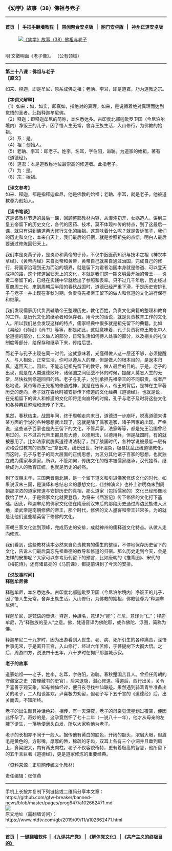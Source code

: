 ### 《幼学》故事（38）佛祖与老子
------------------------

#### [首页](https://github.com/gfw-breaker/banned-news/blob/master/README.md) &nbsp;&nbsp;|&nbsp;&nbsp; [手把手翻墙教程](https://github.com/gfw-breaker/guides/wiki) &nbsp;&nbsp;|&nbsp;&nbsp; [禁闻聚合安卓版](https://github.com/gfw-breaker/bn-android) &nbsp;&nbsp;|&nbsp;&nbsp; [网门安卓版](https://github.com/oGate2/oGate) &nbsp;&nbsp;|&nbsp;&nbsp; [神州正道安卓版](https://github.com/SzzdOgate/update) 



<div><div class="featured_image">
 <a href="https://i.ntdtv.com/assets/uploads/2019/09/2019-09-11_153720.jpg" target="_blank">
  <figure>
   <img alt="《幼学》故事（38）佛祖与老子" src="https://i.ntdtv.com/assets/uploads/2019/09/2019-09-11_153720-753x450.jpg"/>
  </figure><br/>
 </a>
 <span class="caption">
  明 文徵明画《老子像》。 （公有领域）
 </span>
</div>
</div><hr/><div><div class="post_content" itemprop="articleBody">
 <p>
  <strong>
   第三十八课：佛祖与老子
  </strong>
  <br/>
  <strong>
   【原文】
  </strong>
 </p>
 <p>
  如来、释迦，即是牟尼，原系成佛之祖；老聃、李耳，即是道君，乃为道教之宗。
 </p>
 <p>
  <strong>
   【字词义解释】
  </strong>
  <br/>
  （1）如来：如，如实，即真如，指绝对的真理。如来，是说循着绝对真理而达到觉悟的圣者。此指释迦牟尼佛。
  <br/>
  （2）释迦：即释迦牟尼的简称，本名悉达多。古印度北部迦毗罗卫国（今尼泊尔境内）净饭王的儿子，因了悟人生无常，舍弃王族生活，入山修行，为佛教的始祖。
  <br/>
  （3）系：是。
  <br/>
  （4）祖：创始人。
  <br/>
  （5）老聃、李耳：即老子。姓李，名耳，字伯阳，谥聃。为道家的始祖，著有《道德经》。
  <br/>
  （6）道君：本是道教称地位最崇高的修道者。此指老子。
  <br/>
  （7）为：是。
  <br/>
  （8）宗：始祖。
 </p>
 <p>
  <strong>
   【译文参考】
  </strong>
  <br/>
  如来、释迦，都是指释迦牟尼，他是佛教的始祖；老聃、李耳，就是老子，他被道教尊为创始人。
 </p>
 <p>
  <strong>
   【读书笔谈】
  </strong>
  <br/>
  这是该教材节选的最后一课，回顾整部教材内容，从混沌初开，女娲造人，讲到三皇五帝留下的历史文化，各代的医药、技术，莫不体现神传的特点，到了这最后一课，就只有讲到佛道两大修行文化的始祖。这意味着什么呢？就是告诉孩子，我们的历史和文化，本来自天上，我们最后的归宿，就是参照祖先的点悟，明白人最后要通过修炼回归天上。
 </p>
 <p>
  我们本是炎黄子孙，是炎帝和黄帝的子孙，不仅中医医药知识与技术之祖《神农本草经》、《黄帝内经》来自炎帝和黄帝，黄帝自己就亲自通过治国，完成自己的修行，将国家治理到无为而治的境界，就是留下为君者治国本身就是修道、可以登天成神的路，这个修道回归天上的文化，本就是我们这一期文明最开始的帝王——炎黄二帝留下的，已经在实践中早就给出了参照和表率。只不过几千年后，历史经过夏商周三代，来到周朝后半段的春秋战国时，道德已经严重下滑，于是历史安排孔子与老子一并出现在春秋时期，负责将先祖帝王留下的做人和修道的文化进行保存和继承。
 </p>
 <p>
  我们发现儒家历代负责辅助帝王整理历史，教化百姓，负责文化典籍的整理和教育的工作，是历代文化的继承者和保存者。用今天的话说，就是负责教育工作的文化人。所以我们总会发现这样的特点，儒家经典中很多就是祖先留下的典籍，比如《易经》《诗经》《尚书》等等，都是如此，这就意味着，孔子负责将帝王教化中人伦道德的部分，仁义做人的部分，日常生活如何待人处事的部分，以及相关的礼仪制度等部分，给保存和继承下来，传给后世。
 </p>
 <p>
  而老子与孔子出现在同一时代，这就意味着，光懂得做人这一层还不够，必须提醒人，与人相处，正常生活，你可以遵从人的理，但是做人的根本目的，是返本归真，返回天上。因此，不能忘记祖先留下的教导，做人最后的目的。于是，老子的出现，就是在人类道德败坏，诸侯国之间征战不休的时候，提醒人莫忘人生的无常，尽快找到修道回归的路。老子与孔子，分别承担先祖帝王的不同职责，或者严格地说，黄帝等帝王先祖的修道成神，就是在告诉人，帝王的背后，是神在主宰著历史的走向，老子就在春秋时被安排传下修道的文化经典《道德经》。也就是说，在先祖留下的做人和修道的文化即将走向崩坏的时候，孔子与老子及时将这些文化和各种典籍整理和流传了下来。
 </p>
 <p>
  果然，春秋结束，战国年间，终于周朝走向末日，道德进一步崩坏，脱离道德来讲某方面的学说的各种思想就出现了，这就是除了儒家道家，诸子百家的出现。严格说，这些诸子百家也是先王留下的文化，不管兵家，法家等等，都是先王治国曾经用过的。只不过古代帝王都具有大德，以德用法，以德用兵，但是战国时，有的就被恶用了。比如法家就脱离道德讲法制了，到了战国时代，各种学说被最低一层有资格受过教育的贵族“士”拿出来，纷纷出世，好坏混杂，极易扰乱正统道德教化。而这时，孔子与老子的两大层面的正统思想，为区分其他诸子百家的思想，也就独立成为儒家与道家。所以，不管如何，传统文化的根本被儒家继承，汉代独尊，继续成为人的教育正统，也就是历史的必然。
 </p>
 <p>
  到了汉朝末年，三国两晋南北朝，是一个留下道义和引进佛家修炼文化的时代。如果说汉末三国，是演绎和总结忠义的思想文化，《封神演义》也补上讲明商末到周朝那浓浓的道家修道与安排历史的真相，那么道家（包括儒家的）文化已经形像地教给了世人，于是佛家文化就要登场，为将来《西游记》传下修佛的文化打下基础。因此，释迦牟尼的佛家文化便在隋唐前汉末后的那段历史通过周边民族进入汉地，梁武帝是南朝修佛的帝王，那个时代，修佛的文人墨客和帝王非常多，为的就是让他们这些精英留下修佛的文化。
 </p>
 <p>
  唐朝三家文化达到顶峰，完成历史的安排，成就神州的儒释道文化特点。从做人走向修炼。
 </p>
 <p>
  我们看到，这些教材读本必然来自负责教育的儒生的整理，不停地保存历史留下的文化，告诉人们最后莫忘先祖重德的教导和修道的归宿。那么历史走到今天，会是怎样的安排呢？大家可以参考历代留下的预言，比如唐朝的《推背图》、宋代的《梅花诗》，还有诸葛亮的《马前课》，都提前讲到了今天的安排。
 </p>
 <p>
  <strong>
   【说故事时间】
   <br/>
   释迦牟尼佛
  </strong>
 </p>
 <p>
  释迦牟尼，本名悉达多。古印度北部迦毗罗卫国（今尼泊尔境内）净饭王的儿子，因了悟人生无常，舍弃王族生活，入山修行，为佛教的始祖，佛教徒尊为“释迦牟尼佛”。
 </p>
 <p>
  释迦牟尼，是梵语的音译。释迦，种族名，意译为“能”；牟尼，意译为“仁”；释迦牟尼，乃“释迦族的圣人”之意。佛，梵语音译为佛陀耶，或作佛陀、浮图，简称为佛。
 </p>
 <p>
  释迦牟尼二十九岁时，因为出游看到人世生、老、病、死所引生的各种痛苦，深悟世事无常，于是离开王宫，入山修行，经过六年苦修，于菩提树下大彻大悟。之后，周游四方，说法四十五年，八十岁时在拘尸那迦城示寂。
 </p>
 <p>
  <strong>
   老子的故事
  </strong>
 </p>
 <p>
  道家始祖——老子，姓李，名耳，字伯阳，谥聃。春秋楚国苦县人。曾担任周朝的守藏室之史（管理藏书的史官），后来退隐，潜心修道。得道后，西行出关，关令尹喜善于观天象，知有神仙经过，便日夜寻找神仙踪迹。果然遇到骑着青牛准备出关的老子，二人相谈甚欢，尹喜极力劝留，但老子写下五千言的《道德经》后，出关而去，不知所终。
 </p>
 <p>
  老子的出生颇具神话色彩。相传，有一天深夜，老子的母亲见流星划过夜空，便因此怀孕了。奇妙的是，这孕竟然怀了七十二年（一说八十一年），他才从母亲的左腋下诞生，一落地便满头白发，所以大家称他为老子。
 </p>
 <p>
  老子的长相亦不同于一般人。据传他有黄白的肤色，开阔的额头，浓眉大眼，但眉毛是黄色的，方形嘴，厚厚的唇，稀疏的牙齿，双耳上各有三个小洞并且垂到肩上，鼻梁肥大，内有两支肉柱。老子不仅容貌奇特，更有着极高的智慧，他所留下的五千言巨著《道德经》，更是道家修炼的重要经典。
 </p>
 <p>
  （资料来源：正见网传统文化教材）
 </p>
 <p>
  责任编辑：张信燕
 </p>
 <div class="single_ad">
 </div>
</div>
</div>
<hr/>
手机上长按并复制下列链接或二维码分享本文章：<br/>
https://github.com/gfw-breaker/banned-news/blob/master/pages/prog647/a102662471.md <br/>
<a href='https://github.com/gfw-breaker/banned-news/blob/master/pages/prog647/a102662471.md'><img src='https://github.com/gfw-breaker/banned-news/blob/master/pages/prog647/a102662471.md.png'/></a> <br/>
原文地址（需翻墙访问）：https://www.ntdtv.com/gb/2019/09/11/a102662471.html


------------------------
#### [首页](https://github.com/gfw-breaker/banned-news/blob/master/README.md) &nbsp;|&nbsp; [一键翻墙软件](https://github.com/gfw-breaker/nogfw/blob/master/README.md) &nbsp;| [《九评共产党》](https://github.com/gfw-breaker/9ping.md/blob/master/README.md#九评之一评共产党是什么) | [《解体党文化》](https://github.com/gfw-breaker/jtdwh.md/blob/master/README.md) | [《共产主义的终极目的》](https://github.com/gfw-breaker/gczydzjmd.md/blob/master/README.md)


<img src='http://gfw-breaker.win/banned-news/pages/prog647/a102662471.md' width='0px' height='0px'/>